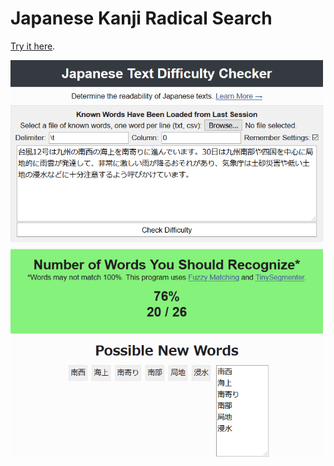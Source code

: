 # Japanese Kanji Radical Search

[Try it here](https://krausekai.github.io/japanese-tools/kanji-radical-search/).

<img align="center" width="500" src="screenshot.png?raw=true">
